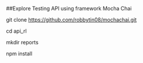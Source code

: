 ##Explore Testing API using framework Mocha Chai

git clone https://github.com/robbytin08/mochachai.git

cd api_rl

mkdir reports

npm install

